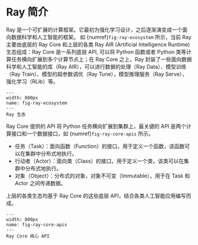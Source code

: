 # Ray 简介

Ray 是一个可扩展的计算框架。它最初为强化学习设计，之后逐渐演变成一个面向数据科学和人工智能的框架。
如 {numref}`fig-ray-ecosystem` 所示，当前 Ray 主要由底层的 Ray Core 和上层的各类 Ray AIR (Artificial Intelligence Runtime) 生态组成：Ray Core 是一系列底层 API, 可以将 Python 函数或者 Python 类等计算任务横向扩展到多个计算节点上；在 Ray Core 之上，Ray 封装了一些面向数据科学和人工智能的库（Ray AIR），可以进行数据的处理（Ray Data）、模型训练（Ray Train）、模型的超参数调优（Ray Tune），模型推理服务（Ray Serve），强化学习（RLib）等。

```{figure} ../img/ch-ray-core/ray.svg
---
width: 800px
name: fig-ray-ecosystem
---
Ray 生态
```

Ray Core 提供的 API 将 Python 任务横向扩展到集群上，最关键的 API 是两个计算接口和一个数据接口，如 {numref}`fig-ray-core-apis` 所示。

* 任务（Task）：面向函数（Function）的接口，用于定义一个函数，该函数可以在集群中分布式地执行。
* 行动者（Actor）：面向类（Class）的接口，用于定义一个类，该类可以在集群中分布式地执行。
* 对象（Object）：分布式的对象，对象不可变（Immutable），用于在 Task 和 Actor 之间传递数据。

上层的各类生态均基于 Ray Core 的这些底层 API，结合各类人工智能应用编写而成。

```{figure} ../img/ch-ray-core/ray-apis.svg
---
width: 800px
name: fig-ray-core-apis
---
Ray Core 核心 API
```